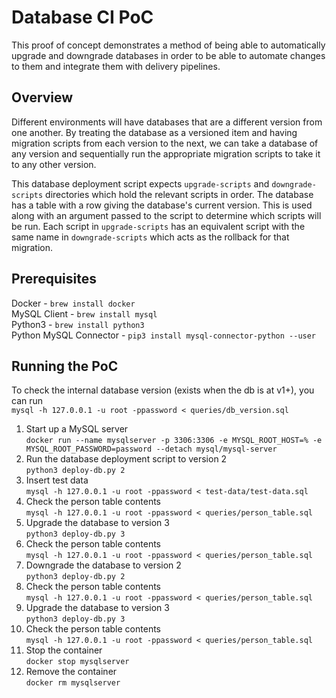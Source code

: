 # Database CI PoC
This proof of concept demonstrates a method of being able to automatically upgrade and downgrade databases in order to be able to automate changes to them and integrate them with delivery pipelines.

## Overview
Different environments will have databases that are a different version from one another. By treating the database as a versioned item and having migration scripts from each version to the next, we can take a database of any version and sequentially run the appropriate migration scripts to take it to any other version.

This database deployment script expects `upgrade-scripts` and `downgrade-scripts` directories which hold the relevant scripts in order. The database has a table with a row giving the database's current version. This is used along with an argument passed to the script to determine which scripts will be run. Each script in `upgrade-scripts` has an equivalent script with the same name in `downgrade-scripts` which acts as the rollback for that migration. 

## Prerequisites
Docker - `brew install docker`  
MySQL Client - `brew install mysql`  
Python3 - `brew install python3`  
Python MySQL Connector - `pip3 install mysql-connector-python --user`

## Running the PoC
To check the internal database version (exists when the db is at v1+), you can run  
`mysql -h 127.0.0.1 -u root -ppassword < queries/db_version.sql`

1. Start up a MySQL server  
`docker run --name mysqlserver -p 3306:3306 -e MYSQL_ROOT_HOST=% -e MYSQL_ROOT_PASSWORD=password --detach mysql/mysql-server`
2. Run the database deployment script to version 2  
`python3 deploy-db.py 2`
3. Insert test data  
`mysql -h 127.0.0.1 -u root -ppassword < test-data/test-data.sql`
4. Check the person table contents  
`mysql -h 127.0.0.1 -u root -ppassword < queries/person_table.sql`
5. Upgrade the database to version 3  
`python3 deploy-db.py 3`
6. Check the person table contents  
`mysql -h 127.0.0.1 -u root -ppassword < queries/person_table.sql`
7. Downgrade the database to version 2  
`python3 deploy-db.py 2`
8. Check the person table contents  
`mysql -h 127.0.0.1 -u root -ppassword < queries/person_table.sql`
9. Upgrade the database to version 3  
`python3 deploy-db.py 3`
10. Check the person table contents  
`mysql -h 127.0.0.1 -u root -ppassword < queries/person_table.sql`
11. Stop the container  
`docker stop mysqlserver`
12. Remove the container  
`docker rm mysqlserver`

